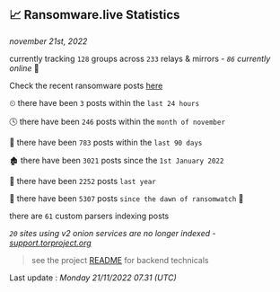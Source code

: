 
## 📈 Ransomware.live Statistics
_november 21st, 2022_

currently tracking `128` groups across `233` relays & mirrors - _`86` currently online_ 📡

Check the recent ransomware posts [here](https://www.ransomware.live/#/recentposts)


⏲ there have been `3` posts within the `last 24 hours`

🕓 there have been `246` posts within the `month of november`

📅 there have been `783` posts within the `last 90 days`

🏚 there have been `3021` posts since the `1st January 2022`

🚀 there have been `2252` posts `last year`

🦕 there have been `5307` posts `since the dawn of ransomwatch` 🐣

there are `61` custom parsers indexing posts

_`20` sites using v2 onion services are no longer indexed - [support.torproject.org](https://support.torproject.org/onionservices/v2-deprecation/)_

> see the project [README](https://github.com/jmousqueton/ransomwatch#readme) for backend technicals



Last update : _Monday 21/11/2022 07.31 (UTC)_

